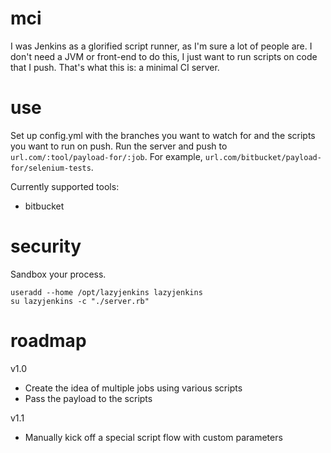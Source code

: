 # mci

I was Jenkins as a glorified script runner, as I'm sure a lot of people are.
I don't need a JVM or front-end to do this, I just want to run scripts on code that I push.
That's what this is: a minimal CI server.

# use

Set up config.yml with the branches you want to watch for and the scripts you want to run on push.
Run the server and push to `url.com/:tool/payload-for/:job`. For example, `url.com/bitbucket/payload-for/selenium-tests`.

Currently supported tools:
- bitbucket

# security

Sandbox your process.

```
useradd --home /opt/lazyjenkins lazyjenkins
su lazyjenkins -c "./server.rb"
```

# roadmap

v1.0
- Create the idea of multiple jobs using various scripts
- Pass the payload to the scripts

v1.1
- Manually kick off a special script flow with custom parameters
